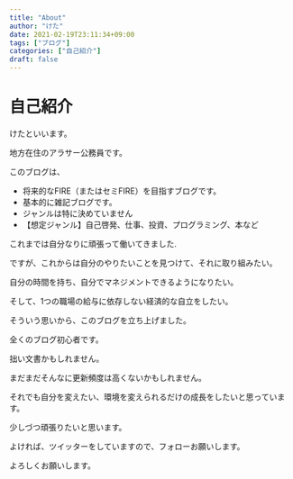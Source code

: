 ```yaml
---
title: "About"
author: "けた"
date: 2021-02-19T23:11:34+09:00
tags: ["ブログ"]
categories: ["自己紹介"]
draft: false
---
```


# 自己紹介

けたといいます。


地方在住のアラサー公務員です。


このブログは、
- 将来的なFIRE（またはセミFIRE）を目指すブログです。
- 基本的に雑記ブログです。
- ジャンルは特に決めていません
- 【想定ジャンル】自己啓発、仕事、投資、プログラミング、本など


これまでは自分なりに頑張って働いてきました.


ですが、これからは自分のやりたいことを見つけて、それに取り組みたい。


自分の時間を持ち、自分でマネジメントできるようになりたい。


そして、1つの職場の給与に依存しない経済的な自立をしたい。


そういう思いから、このブログを立ち上げました。


全くのブログ初心者です。


拙い文書かもしれません。


まだまだそんなに更新頻度は高くないかもしれません。


それでも自分を変えたい、環境を変えられるだけの成長をしたいと思っています。


少しづつ頑張りたいと思います。


よければ、ツイッターをしていますので、フォローお願いします。


よろしくお願いします。